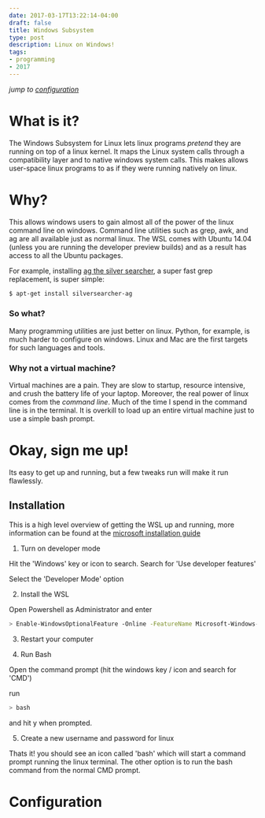 ```yaml
---
date: 2017-03-17T13:22:14-04:00
draft: false
title: Windows Subsystem
type: post
description: Linux on Windows!
tags: 
- programming
- 2017
---
```


*jump to [configuration](#configuration)*

# What is it? 

The Windows Subsystem for Linux lets linux programs *pretend* they are running on top of a linux kernel. It maps the Linux system calls through a compatibility layer and to native windows system calls. This makes allows user-space linux programs to as if they were running natively on linux. 


# Why? 

This allows windows users to gain almost all of the power of the linux command line on windows. Command line utilities such as grep, awk, and ag are all available just as normal linux. The WSL comes with Ubuntu 14.04 (unless you are running the developer preview builds) and as a result has access to all the Ubuntu packages.

For example, installing [ag the silver searcher](https://github.com/ggreer/the_silver_searcher), a super fast grep replacement, is super simple: 

``` sh
$ apt-get install silversearcher-ag
```

### So what? 

Many programming utilities are just better on linux. Python, for example, is much harder to configure on windows. Linux and Mac are the first targets for such languages and tools. 

### Why not a virtual machine? 

Virtual machines are a pain. They are slow to startup, resource intensive, and crush the battery life of your laptop. Moreover, the real power of linux comes from the *command line*. Much of the time I spend in the command line is in the terminal. It is overkill to load up an entire virtual machine just to use a simple bash prompt.


# Okay, sign me up!

Its easy to get up and running, but a few tweaks run will make it run flawlessly. 

## Installation 

This is a high level overview of getting the WSL up and running, more information can be found at the [microsoft installation guide](https://msdn.microsoft.com/en-us/commandline/wsl/install_guide)

1. Turn on developer mode

  Hit the 'Windows' key or icon to search. Search for 'Use developer features'
  
  Select the 'Developer Mode' option

2. Install the WSL

  Open Powershell as Administrator and enter 

  ``` sh 
  > Enable-WindowsOptionalFeature -Online -FeatureName Microsoft-Windows-Subsystem-Linux
  ``` 

3. Restart your computer

4. Run Bash 

  Open the command prompt (hit the windows key / icon and search for 'CMD')
  
  run 
  ``` sh 
  > bash 
  ``` 

  and hit y when prompted.

5. Create a new username and password for linux

Thats it! you should see an icon called 'bash' which will start a command prompt running the linux terminal. The other option is to run the bash command from the normal CMD prompt. 


# Configuration

<TODO>